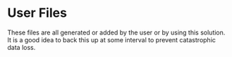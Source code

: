 # User Files

These files are all generated or added by the user or by using this solution. It is a good idea to back this up at some interval to prevent catastrophic data loss.